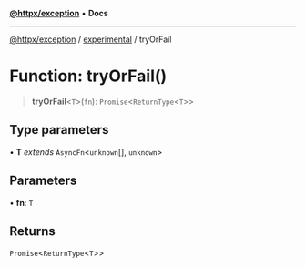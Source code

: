 [**@httpx/exception**](../../README.md) • **Docs**

---

[@httpx/exception](../../README.md) / [experimental](../README.md) / tryOrFail

# Function: tryOrFail()

> **tryOrFail**\<`T`\>(`fn`): `Promise`\<`ReturnType`\<`T`\>\>

## Type parameters

• **T** _extends_ `AsyncFn`\<`unknown`[], `unknown`\>

## Parameters

• **fn**: `T`

## Returns

`Promise`\<`ReturnType`\<`T`\>\>
